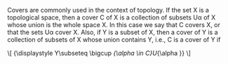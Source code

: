Covers are commonly used in the context of topology. If the set X is a topological space, then a cover C of X is a collection of subsets Uα of X whose union is the whole space X. In this case we say that C covers X, or that the sets Uα cover X. Also, if Y is a subset of X, then a cover of Y is a collection of subsets of X whose union contains Y, i.e., C is a cover of Y if

\\[
{\displaystyle Y\subseteq \bigcup _{\alpha \in C}U_{\alpha }}
\\]